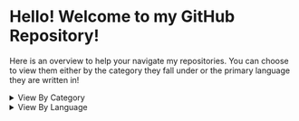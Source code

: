 # Hello! Welcome to my GitHub Repository!

Here is an overview to help your navigate my repositories. You can choose to view them either by the category they fall under or the primary language they are written in!
<details>
    <summary>View By Category</summary>
    
```
Statistics/Numbers 
│
└───Roullete
│   │   martingale.py
│   │   README.md
│   
└───Poker
    │   TexHoldem.java
    │   README.md
    
Classes_Examples
│
└───SicknessClass
│   │   illnes.py
│   │   illnes.java
│   │   README.md
│   
└───EmployeeClass
    │   employee.java
    │   employee.py
    │   README.md
    
Webhooks   
│
└───GitHub_Webhook
│   │   handleWebhook.py
|   │   cURL.command
|   │   examplePOSTRequest.json
│   │   README.md
│   
└───Atlantis
    │   atlantis.yaml
    │   profiles.yaml
    │   README.md
    
Web_Dev  
│
└───evangerstner.com
│   │   index.html
│   │   Emgd9hColumns.html
│   │   Emgd9hTablesS20.html
│   │   Emgd9hProjectsS20.html
│   │   README.md
│   └───Projects
│       │   
│       └───PhpFunctions
│       │   index.html
│       │   functionSelected.php
│   
└───Example_Site
    │   index.html
    │   README.md

App_Dev
└───iOS
│   └───ColorsAppiOS
│       │   colors.swift 
│ 
└───Android
    └───ColorsAppAndroid
        │   colors.java 
```
</details>
<details>
    <summary>View By Language</summary>
    
```
Python 
└───Roullete
│   │   martingale.py
│   │   README.md
│   
└───SicknessClass
│   │   illnes.py
│   │   README.md
│
└───EmployeeClass
│   │   employee.py
│   │   README.md
│
└───GitHub_Webhook
    │   handleWebhook.py
    │   cURL.command
    │   examplePOSTRequest.json
    │   README.md

Java 
└───Poker
│   │   TexHoldem.java
│   │   README.md
│   
└───SicknessClass
│   │   illnes.java
│   │   README.md
│   
└───EmployeeClass
│   │   employee.java
│   │   README.md
│ 
└───ColorsAppAndroid
    │   colors.java
    │   README.md
    
Swift 
└───ColorsAppiOS
    │   colors.swift
    │   README.md
    
HTML/JS/PHP 
└───evangerstner.com
│   │   index.html
│   │   Emgd9hColumns.html
│   │   Emgd9hTablesS20.html
│   │   Emgd9hProjectsS20.html
│   │   README.md
│   └───Projects
│       │   
│       └───PhpFunctions
│       │   index.html
│       │   functionSelected.php
│   
└───Example_Site
    │   index.html
    │   README.md
    
```
</details>
